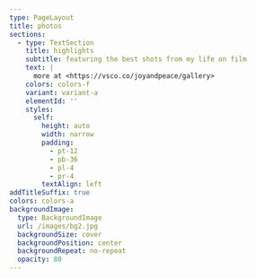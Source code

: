 ```yaml
---
type: PageLayout
title: photos
sections:
  - type: TextSection
    title: highlights
    subtitle: featuring the best shots from my life on film
    text: |
      more at <https://vsco.co/joyandpeace/gallery>
    colors: colors-f
    variant: variant-a
    elementId: ''
    styles:
      self:
        height: auto
        width: narrow
        padding:
          - pt-12
          - pb-36
          - pl-4
          - pr-4
        textAlign: left
addTitleSuffix: true
colors: colors-a
backgroundImage:
  type: BackgroundImage
  url: /images/bg2.jpg
  backgroundSize: cover
  backgroundPosition: center
  backgroundRepeat: no-repeat
  opacity: 80
---
```

